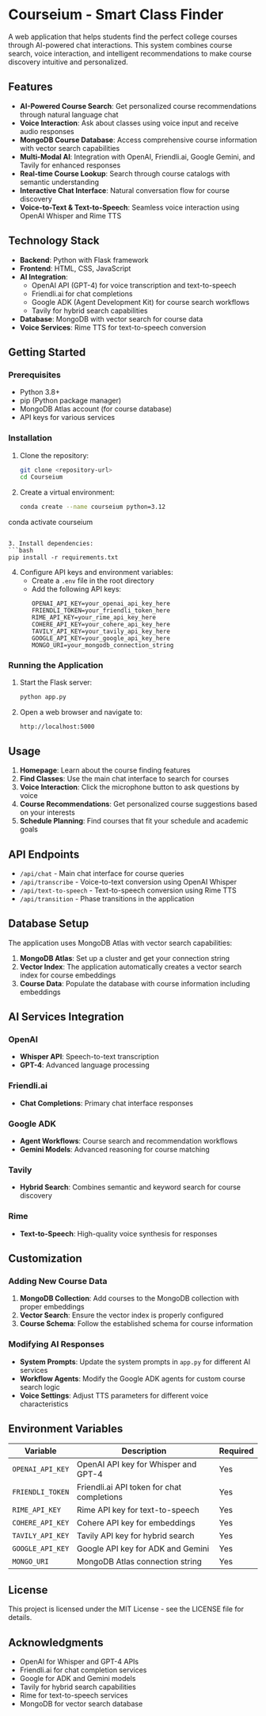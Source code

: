 # Courseium - Smart Class Finder

A web application that helps students find the perfect college courses through AI-powered chat interactions. This system combines course search, voice interaction, and intelligent recommendations to make course discovery intuitive and personalized.

## Features

- **AI-Powered Course Search**: Get personalized course recommendations through natural language chat
- **Voice Interaction**: Ask about classes using voice input and receive audio responses
- **MongoDB Course Database**: Access comprehensive course information with vector search capabilities
- **Multi-Modal AI**: Integration with OpenAI, Friendli.ai, Google Gemini, and Tavily for enhanced responses
- **Real-time Course Lookup**: Search through course catalogs with semantic understanding
- **Interactive Chat Interface**: Natural conversation flow for course discovery
- **Voice-to-Text & Text-to-Speech**: Seamless voice interaction using OpenAI Whisper and Rime TTS

## Technology Stack

- **Backend**: Python with Flask framework
- **Frontend**: HTML, CSS, JavaScript
- **AI Integration**: 
  - OpenAI API (GPT-4) for voice transcription and text-to-speech
  - Friendli.ai for chat completions
  - Google ADK (Agent Development Kit) for course search workflows
  - Tavily for hybrid search capabilities
- **Database**: MongoDB with vector search for course data
- **Voice Services**: Rime TTS for text-to-speech conversion

## Getting Started

### Prerequisites

- Python 3.8+
- pip (Python package manager)
- MongoDB Atlas account (for course database)
- API keys for various services

### Installation

1. Clone the repository:
   ```bash
   git clone <repository-url>
   cd Courseium
   ```

2. Create a virtual environment:
   ```bash
   conda create --name courseium python=3.12
conda activate courseium
   ```

3. Install dependencies:
   ```bash
   pip install -r requirements.txt
   ```

4. Configure API keys and environment variables:
   - Create a `.env` file in the root directory
   - Add the following API keys:
     ```
     OPENAI_API_KEY=your_openai_api_key_here
     FRIENDLI_TOKEN=your_friendli_token_here
     RIME_API_KEY=your_rime_api_key_here
     COHERE_API_KEY=your_cohere_api_key_here
     TAVILY_API_KEY=your_tavily_api_key_here
     GOOGLE_API_KEY=your_google_api_key_here
     MONGO_URI=your_mongodb_connection_string
     ```

### Running the Application

1. Start the Flask server:
   ```bash
   python app.py
   ```

2. Open a web browser and navigate to:
   ```
   http://localhost:5000
   ```

## Usage

1. **Homepage**: Learn about the course finding features
2. **Find Classes**: Use the main chat interface to search for courses
3. **Voice Interaction**: Click the microphone button to ask questions by voice
4. **Course Recommendations**: Get personalized course suggestions based on your interests
5. **Schedule Planning**: Find courses that fit your schedule and academic goals

## API Endpoints

- `/api/chat` - Main chat interface for course queries
- `/api/transcribe` - Voice-to-text conversion using OpenAI Whisper
- `/api/text-to-speech` - Text-to-speech conversion using Rime TTS
- `/api/transition` - Phase transitions in the application

## Database Setup

The application uses MongoDB Atlas with vector search capabilities:

1. **MongoDB Atlas**: Set up a cluster and get your connection string
2. **Vector Index**: The application automatically creates a vector search index for course embeddings
3. **Course Data**: Populate the database with course information including embeddings

## AI Services Integration

### OpenAI
- **Whisper API**: Speech-to-text transcription
- **GPT-4**: Advanced language processing

### Friendli.ai
- **Chat Completions**: Primary chat interface responses

### Google ADK
- **Agent Workflows**: Course search and recommendation workflows
- **Gemini Models**: Advanced reasoning for course matching

### Tavily
- **Hybrid Search**: Combines semantic and keyword search for course discovery

### Rime
- **Text-to-Speech**: High-quality voice synthesis for responses

## Customization

### Adding New Course Data

1. **MongoDB Collection**: Add courses to the MongoDB collection with proper embeddings
2. **Vector Search**: Ensure the vector index is properly configured
3. **Course Schema**: Follow the established schema for course information

### Modifying AI Responses

- **System Prompts**: Update the system prompts in `app.py` for different AI services
- **Workflow Agents**: Modify the Google ADK agents for custom course search logic
- **Voice Settings**: Adjust TTS parameters for different voice characteristics

## Environment Variables

| Variable | Description | Required |
|----------|-------------|----------|
| `OPENAI_API_KEY` | OpenAI API key for Whisper and GPT-4 | Yes |
| `FRIENDLI_TOKEN` | Friendli.ai API token for chat completions | Yes |
| `RIME_API_KEY` | Rime API key for text-to-speech | Yes |
| `COHERE_API_KEY` | Cohere API key for embeddings | Yes |
| `TAVILY_API_KEY` | Tavily API key for hybrid search | Yes |
| `GOOGLE_API_KEY` | Google API key for ADK and Gemini | Yes |
| `MONGO_URI` | MongoDB Atlas connection string | Yes |

## License

This project is licensed under the MIT License - see the LICENSE file for details.

## Acknowledgments

- OpenAI for Whisper and GPT-4 APIs
- Friendli.ai for chat completion services
- Google for ADK and Gemini models
- Tavily for hybrid search capabilities
- Rime for text-to-speech services
- MongoDB for vector search database